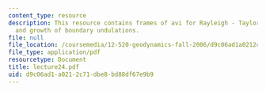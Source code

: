```yaml
---
content_type: resource
description: This resource contains frames of avi for Rayleigh - Taylor instability
  and growth of boundary undulations.
file: null
file_location: /coursemedia/12-520-geodynamics-fall-2006/d9c06ad1a0212c71dbe8bd88df67e9b9_lecture24.pdf
file_type: application/pdf
resourcetype: Document
title: lecture24.pdf
uid: d9c06ad1-a021-2c71-dbe8-bd88df67e9b9
---
```

